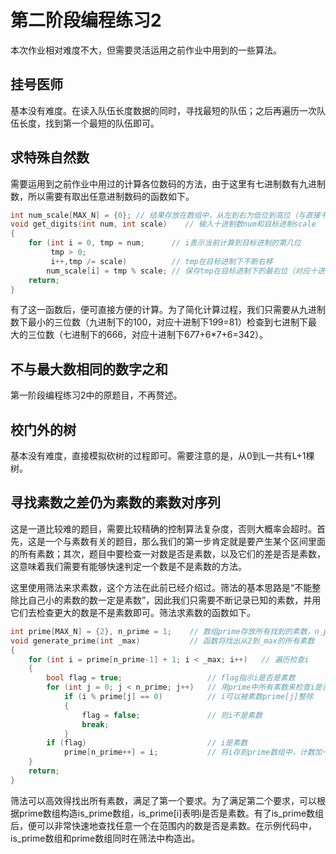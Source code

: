 # 第二阶段编程练习2

本次作业相对难度不大，但需要灵活运用之前作业中用到的一些算法。

## 挂号医师

基本没有难度。在读入队伍长度数据的同时，寻找最短的队伍；之后再遍历一次队伍长度，找到第一个最短的队伍即可。

## 求特殊自然数

需要运用到之前作业中用过的计算各位数码的方法，由于这里有七进制数有九进制数，所以需要有取出任意进制数码的函数如下。

```cpp
int num_scale[MAX_N] = {0}; // 结果存放在数组中，从左到右为低位到高位（与直接书写相反）
void get_digits(int num, int scale)    // 输入十进制数num和目标进制scale
{
    for (int i = 0, tmp = num;      // i表示当前计算到目标进制的第几位
         tmp > 0;               
         i++,tmp /= scale)          // tmp在目标进制下不断右移
        num_scale[i] = tmp % scale; // 保存tmp在目标进制下的最右位（对应十进制下个位）
    return;
}
```

有了这一函数后，便可直接方便的计算。为了简化计算过程，我们只需要从九进制数下最小的三位数（九进制下的100，对应十进制下1*9*9=81）检查到七进制下最大的三位数（七进制下的666，对应十进制下6*7*7+6*7+6=342）。

## 不与最大数相同的数字之和

第一阶段编程练习2中的原题目，不再赘述。

## 校门外的树

基本没有难度，直接模拟砍树的过程即可。需要注意的是，从0到L一共有L+1棵树。

## 寻找素数之差仍为素数的素数对序列

这是一道比较难的题目，需要比较精确的控制算法复杂度，否则大概率会超时。首先，这是一个与素数有关的题目，那么我们的第一步肯定就是要产生某个区间里面的所有素数；其次，题目中要检查一对数是否是素数，以及它们的差是否是素数，这意味着我们需要有能够快速判定一个数是不是素数的方法。

这里使用筛法来求素数，这个方法在此前已经介绍过。筛法的基本思路是“不能整除比自己小的素数的数一定是素数”，因此我们只需要不断记录已知的素数，并用它们去检查更大的数是不是素数即可。筛法求素数的函数如下。

```cpp
int prime[MAX_N] = {2}, n_prime = 1;    // 数组prime存放所有找到的素数，n_prime指明当前素数的个数
void generate_prime(int _max)           // 函数将找出从2到_max的所有素数
{
    for (int i = prime[n_prime-1] + 1; i < _max; i++)   // 遍历检查i
    {
        bool flag = true;                   // flag指示i是否是素数
        for (int j = 0; j < n_prime; j++)   // 用prime中所有素数来检查i是否是素数
            if (i % prime[j] == 0)          // i可以被素数prime[j]整除
            {
                flag = false;               // 则i不是素数
                break;
            }
        if (flag)                           // i是素数
            prime[n_prime++] = i;           // 将i存到prime数组中，计数加一
    }
    return;
}
```

筛法可以高效得找出所有素数，满足了第一个要求。为了满足第二个要求，可以根据prime数组构造is_prime数组，is_prime[i]表明i是否是素数。有了is_prime数组后，便可以非常快速地查找任意一个在范围内的数是否是素数。在示例代码中，is_prime数组和prime数组同时在筛法中构造出。